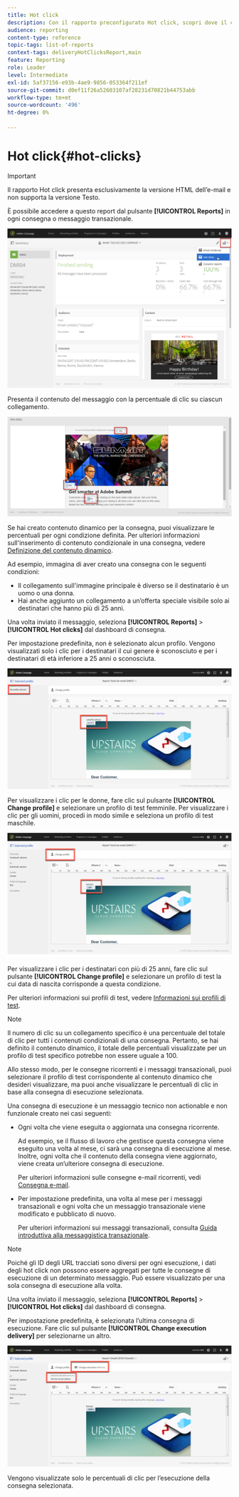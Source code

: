 ```yaml
---
title: Hot click
description: Con il rapporto preconfigurato Hot click, scopri dove il cliente ha fatto clic sulla consegna.
audience: reporting
content-type: reference
topic-tags: list-of-reports
context-tags: deliveryHotClicksReport,main
feature: Reporting
role: Leader
level: Intermediate
exl-id: 5af37156-e93b-4ae9-9856-053364f211ef
source-git-commit: d0ef11f26a52603107af28231d70821b44753abb
workflow-type: tm+mt
source-wordcount: '496'
ht-degree: 0%

---
```


# Hot click{#hot-clicks}

>[!IMPORTANT]
>
>Il rapporto Hot click presenta esclusivamente la versione HTML dell’e-mail e non supporta la versione Testo.

È possibile accedere a questo report dal pulsante **[!UICONTROL Reports]** in ogni consegna o messaggio transazionale.

![](assets/delivery_reports_hot-clicks_4.png)

Presenta il contenuto del messaggio con la percentuale di clic su ciascun collegamento.

![](assets/delivery_reports_10.png)

Se hai creato contenuto dinamico per la consegna, puoi visualizzare le percentuali per ogni condizione definita. Per ulteriori informazioni sull&#39;inserimento di contenuto condizionale in una consegna, vedere [Definizione del contenuto dinamico](../../designing/using/personalization.md#defining-dynamic-content-in-an-email).

Ad esempio, immagina di aver creato una consegna con le seguenti condizioni:

* Il collegamento sull&#39;immagine principale è diverso se il destinatario è un uomo o una donna.
* Hai anche aggiunto un collegamento a un’offerta speciale visibile solo ai destinatari che hanno più di 25 anni.

Una volta inviato il messaggio, seleziona **[!UICONTROL Reports]** > **[!UICONTROL Hot clicks]** dal dashboard di consegna.

Per impostazione predefinita, non è selezionato alcun profilo. Vengono visualizzati solo i clic per i destinatari il cui genere è sconosciuto e per i destinatari di età inferiore a 25 anni o sconosciuta.

![](assets/delivery_reports_hot-clicks_1.png)

Per visualizzare i clic per le donne, fare clic sul pulsante **[!UICONTROL Change profile]** e selezionare un profilo di test femminile. Per visualizzare i clic per gli uomini, procedi in modo simile e seleziona un profilo di test maschile.

![](assets/delivery_reports_hot-clicks_2.png)

Per visualizzare i clic per i destinatari con più di 25 anni, fare clic sul pulsante **[!UICONTROL Change profile]** e selezionare un profilo di test la cui data di nascita corrisponde a questa condizione.

Per ulteriori informazioni sui profili di test, vedere [Informazioni sui profili di test](../../audiences/using/managing-test-profiles.md).

>[!NOTE]
>
>Il numero di clic su un collegamento specifico è una percentuale del totale di clic per tutti i contenuti condizionali di una consegna. Pertanto, se hai definito il contenuto dinamico, il totale delle percentuali visualizzate per un profilo di test specifico potrebbe non essere uguale a 100.

Allo stesso modo, per le consegne ricorrenti e i messaggi transazionali, puoi selezionare il profilo di test corrispondente al contenuto dinamico che desideri visualizzare, ma puoi anche visualizzare le percentuali di clic in base alla consegna di esecuzione selezionata.

Una consegna di esecuzione è un messaggio tecnico non actionable e non funzionale creato nei casi seguenti:

* Ogni volta che viene eseguita o aggiornata una consegna ricorrente.

  Ad esempio, se il flusso di lavoro che gestisce questa consegna viene eseguito una volta al mese, ci sarà una consegna di esecuzione al mese. Inoltre, ogni volta che il contenuto della consegna viene aggiornato, viene creata un’ulteriore consegna di esecuzione.

  Per ulteriori informazioni sulle consegne e-mail ricorrenti, vedi [Consegna e-mail](../../automating/using/email-delivery.md).

* Per impostazione predefinita, una volta al mese per i messaggi transazionali e ogni volta che un messaggio transazionale viene modificato e pubblicato di nuovo.

  Per ulteriori informazioni sui messaggi transazionali, consulta [Guida introduttiva alla messaggistica transazionale](../../channels/using/getting-started-with-transactional-msg.md).

>[!NOTE]
>
>Poiché gli ID degli URL tracciati sono diversi per ogni esecuzione, i dati degli hot click non possono essere aggregati per tutte le consegne di esecuzione di un determinato messaggio. Può essere visualizzato per una sola consegna di esecuzione alla volta.

Una volta inviato il messaggio, seleziona **[!UICONTROL Reports]** > **[!UICONTROL Hot clicks]** dal dashboard di consegna.

Per impostazione predefinita, è selezionata l’ultima consegna di esecuzione. Fare clic sul pulsante **[!UICONTROL Change execution delivery]** per selezionarne un altro.

![](assets/delivery_reports_hot-clicks_3.png)

Vengono visualizzate solo le percentuali di clic per l’esecuzione della consegna selezionata.
